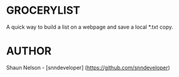 # GROCERYLIST

A quick way to build a list on a webpage and save a local *.txt copy.

# AUTHOR 

Shaun Nelson - [snndeveloper]
(https://github.com/snndeveloper)

